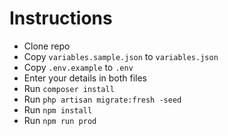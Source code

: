 # Instructions

- Clone repo
- Copy `variables.sample.json` to `variables.json`
- Copy `.env.example` to `.env`
- Enter your details in both files
- Run `composer install`
- Run `php artisan migrate:fresh -seed`
- Run `npm install`
- Run `npm run prod`